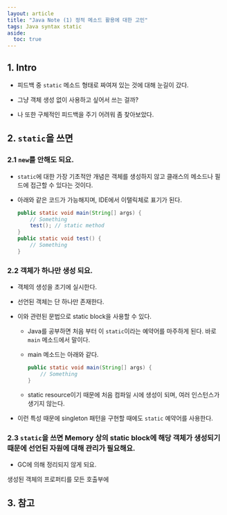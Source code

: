 ```yaml
---
layout: article
title: "Java Note (1) 정적 메소드 활용에 대한 고민"
tags: Java syntax static
aside:
  toc: true
---
```


## 1. Intro

- 피드백 중 `static` 메소드 형태로 짜여져 있는 것에 대해 눈길이 갔다.

- 그냥 객체 생성 없이 사용하고 싶어서 쓰는 걸까?

- 나 또한 구체적인 피드백을 주기 어려워 좀 찾아보았다.

  

## 2. `static`을 쓰면

### 2.1  `new`를 안해도 되요.

- `static`에 대한 가장 기초적안 개념은 객체를 생성하지 않고 클래스의 메소드나 필드에 접근할 수 있다는 것이다.

- 아래와 같은 코드가 가능해지며, IDE에서 이탤릭체로 표기가 된다.

  ```java
  public static void main(String[] args) {
      // Something
      test(); // static method
  }
  public static void test() {
      // Something
  }
  ```

  

### 2.2 객체가 하나만 생성 되요.

- 객체의 생성을 초기에 실시한다.

- 선언된 객체는 단 하나만 존재한다.

- 이와 관련된 문법으로 static block을 사용할 수 있다.

  - Java를 공부하면 처음 부터 이 `static`이라는 예약어를 마주하게 된다. 바로 `main` 메소드에서 말이다. 

  - main 메소드는 아래와 같다.

    ```java
    public static void main(String[] args) {
        // Something
    }
    ```

  - static resource이기 때문에 처음 컴파일 시에 생성이 되며, 여러 인스턴스가 생기지 않는다.

- 이런 특성 때문에 singleton 패턴을 구현할 때에도 `static` 예약어를 사용한다.

### 2.3  `static`을 쓰면 Memory 상의 static block에 해당 객체가 생성되기 때문에 선언된 자원에 대해 관리가 필요해요. 

- GC에 의해 정리되지 않게 되요.

생성된 객체의 프로퍼티를 모든 호출부에



## 3. 참고